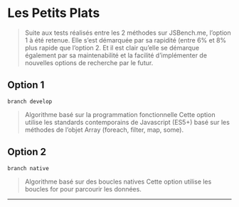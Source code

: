 # Les Petits Plats

>Suite aux tests réalisés entre les 2 méthodes sur JSBench.me, l’option 1 à été retenue. Elle
s’est démarquée par sa rapidité (entre 6% et 8% plus rapide que l’option 2. Et il est clair qu’elle se
démarque également par sa maintenabilité et la facilité d’implémenter de nouvelles options de recherche
par le futur.

## Option 1
`branch develop`
>Algorithme basé sur la programmation fonctionnelle Cette option utilise les
standards contemporains de Javascript (ES5+) basé sur les méthodes de l’objet Array (foreach, filter,
map, some).

## Option 2
`branch native`
>Algorithme basé sur des boucles natives
Cette option utilise les boucles for pour parcourir les données.

---
